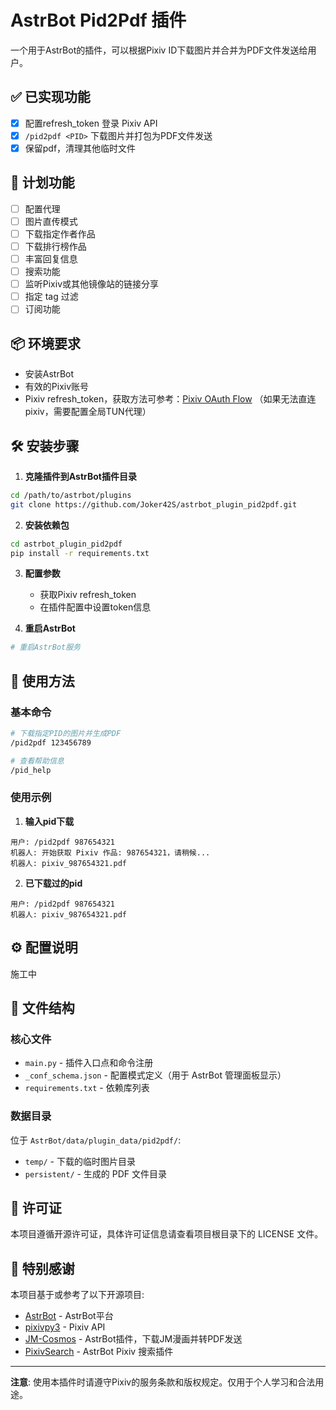 # AstrBot Pid2Pdf 插件

一个用于AstrBot的插件，可以根据Pixiv ID下载图片并合并为PDF文件发送给用户。

## ✅ 已实现功能
- [x] 配置refresh_token 登录 Pixiv API
- [x] `/pid2pdf <PID>` 下载图片并打包为PDF文件发送
- [x] 保留pdf，清理其他临时文件

## 🚧 计划功能
- [ ] 配置代理
- [ ] 图片直传模式
- [ ] 下载指定作者作品
- [ ] 下载排行榜作品
- [ ] 丰富回复信息
- [ ] 搜索功能
- [ ] 监听Pixiv或其他镜像站的链接分享
- [ ] 指定 tag 过滤
- [ ] 订阅功能

## 📦 环境要求
- 安装AstrBot
- 有效的Pixiv账号
- Pixiv refresh_token，获取方法可参考：[Pixiv OAuth Flow](https://gist.github.com/ZipFile/c9ebedb224406f4f11845ab700124362) （如果无法直连pixiv，需要配置全局TUN代理）

## 🛠️ 安装步骤

1. **克隆插件到AstrBot插件目录**
```bash
cd /path/to/astrbot/plugins
git clone https://github.com/Joker42S/astrbot_plugin_pid2pdf.git
```

2. **安装依赖包**
```bash
cd astrbot_plugin_pid2pdf
pip install -r requirements.txt
```

3. **配置参数**
   - 获取Pixiv refresh_token
   - 在插件配置中设置token信息

4. **重启AstrBot**
```bash
# 重启AstrBot服务
```

## 📖 使用方法

### 基本命令

```bash
# 下载指定PID的图片并生成PDF
/pid2pdf 123456789

# 查看帮助信息
/pid_help
```

### 使用示例

1. **输入pid下载**
```
用户: /pid2pdf 987654321
机器人: 开始获取 Pixiv 作品: 987654321，请稍候...
机器人: pixiv_987654321.pdf
```

2. **已下载过的pid**
```
用户: /pid2pdf 987654321
机器人: pixiv_987654321.pdf
```

## ⚙️ 配置说明

施工中

## 📂 文件结构

### 核心文件

- `main.py` - 插件入口点和命令注册
- `_conf_schema.json` - 配置模式定义（用于 AstrBot 管理面板显示）
- `requirements.txt` - 依赖库列表

### 数据目录

位于 `AstrBot/data/plugin_data/pid2pdf/`:

- `temp/` - 下载的临时图片目录
- `persistent/` - 生成的 PDF 文件目录

## 📄 许可证

本项目遵循开源许可证，具体许可证信息请查看项目根目录下的 LICENSE 文件。

## 🙏 特别感谢

本项目基于或参考了以下开源项目:

- [AstrBot](https://github.com/Soulter/AstrBot) - AstrBot平台
- [pixivpy3](https://github.com/upbit/pixivpy) - Pixiv API
- [JM-Cosmos](https://github.com/GEMILUXVII/astrbot_plugin_jm_cosmos) - AstrBot插件，下载JM漫画并转PDF发送
- [PixivSearch](https://github.com/vmoranv/astrbot_plugin_pixiv_search) - AstrBot Pixiv 搜索插件
---

**注意**: 使用本插件时请遵守Pixiv的服务条款和版权规定。仅用于个人学习和合法用途。